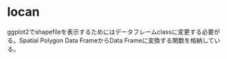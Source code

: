 # locan
ggplot2でshapefileを表示するためにはデータフレームclassに変更する必要がる。Spatial Polygon Data FrameからData Frameに変換する関数を格納している。
